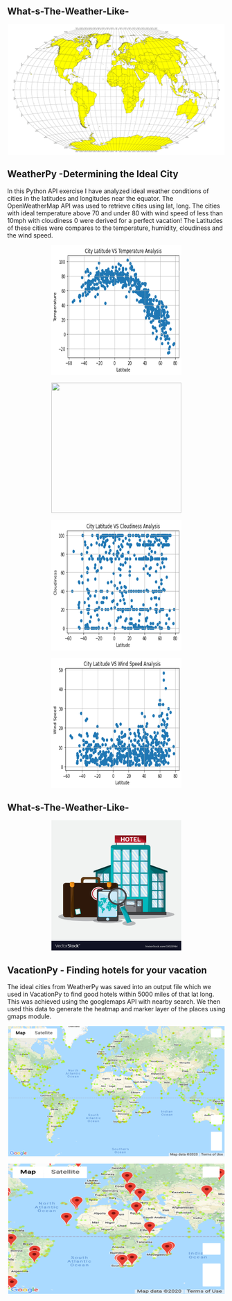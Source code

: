 ## What-s-The-Weather-Like-
<p align="center">
  <img width="500" height="300" src="https://github.com/narayanan-nithya/What-s-The-Weather-Like-/blob/master/equatorsign.png">
</p>

## WeatherPy -Determining the Ideal City
In this Python API exercise I have analyzed ideal weather conditions of cities in the latitudes and longitudes near the equator. The OpenWeatherMap API was used to retrieve cities using lat, long. The cities with ideal temperature above 70 and under 80 with wind speed of less than 10mph with cloudiness 0 were derived for a perfect vacation! The Latitudes of these cities were compares to the temperature, humidity, cloudiness and the wind speed. 
<p align="center">
  <img width="300" height="300" src="https://github.com/narayanan-nithya/What-s-The-Weather-Like-/blob/master/Scatter%20Plot%201.png">
</p>
<p align="center">
  <img width="300" height="300" src="https://https://github.com/narayanan-nithya/What-s-The-Weather-Like-/blob/master/Scatter%20Plot%202.png">
</p>
<p align="center">
  <img width="300" height="300" src="https://github.com/narayanan-nithya/What-s-The-Weather-Like-/blob/master/Scatter%20Plot%203.png">
</p>
<p align="center">
  <img width="300" height="300" src="https://github.com/narayanan-nithya/What-s-The-Weather-Like-/blob/master/Scatter%20Plot%204.png">
</p>

## What-s-The-Weather-Like-
<p align="center">
  <img width="300" height="300" src="https://github.com/narayanan-nithya/What-s-The-Weather-Like-/blob/master/10320964.jpg">
</p>

## VacationPy - Finding hotels for your vacation
The ideal cities from WeatherPy was saved into an output file which we used in VacationPy to find good hotels within 5000 miles of that lat long. This was achieved using the googlemaps API with nearby search. We then used this data to generate the heatmap and marker layer of the places using gmaps module. 

<p align="center">
  <img width="500" height="300" src="https://github.com/narayanan-nithya/What-s-The-Weather-Like-/blob/master/map%20(1).png">
</p>

<p align="center">
  <img width="500" height="300" src="https://github.com/narayanan-nithya/What-s-The-Weather-Like-/blob/master/map.png">
</p>
